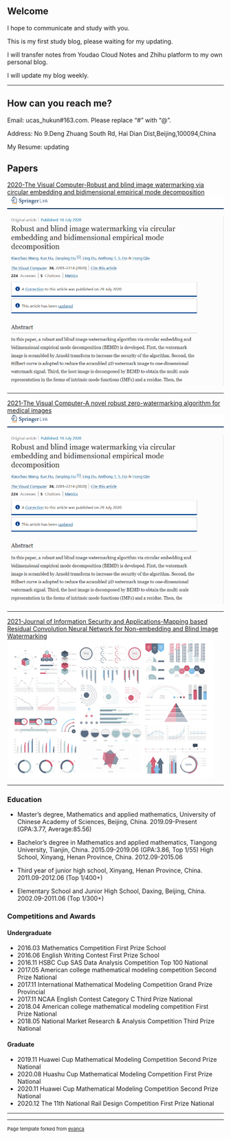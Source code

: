 ## Welcome

I hope to communicate and study with you.

This is my first study blog, please waiting for my updating.

I will transfer notes from Youdao Cloud Notes and Zhihu platform to my own personal blog.

I will update my blog weekly.

---

## How can you reach me?
Email: ucas_hukun#163.com. Please replace “#” with “@”.

Address: No 9.Deng Zhuang South Rd, Hai Dian Dist,Beijing,100094,China

My Resume: updating

## Papers
[2020-The Visual Computer-Robust and blind image watermarking via circular embedding and bidimensional empirical mode decomposition](https://link.springer.com/article/10.1007/s00371-020-01909-2)
<img src="images/2020_TVC.png?raw=true"/>

---
[2021-The Visual Computer-A novel robust zero-watermarking algorithm for medical images](https://link.springer.com/article/10.1007/s00371-021-02168-5)
<img src="images/2020_TVC.png?raw=true"/>

---
[2021-Journal of Information Security and Applications-Mapping based Residual Convolution Neural Network for Non-embedding and Blind Image Watermarking](https://www.sciencedirect.com/science/article/abs/pii/S2214212621000594)
<img src="images/dummy_thumbnail.jpg?raw=true"/>

---

### Education
- Master’s degree, Mathematics and applied mathematics, University of
Chinese Academy of Sciences, Beijing, China. 2019.09-Present
(GPA:3.77, Average:85.56)

- Bachelor’s degree in Mathematics and applied mathematics, Tiangong
University, Tianjin, China. 2015.09-2019.06 (GPA:3.86, Top 1/55)
High School, Xinyang, Henan Province, China. 2012.09-2015.06

- Third year of junior high school, Xinyang, Henan Province, China.
2011.09-2012.06 (Top 1/400+)

- Elementary School and Junior High School, Daxing, Beijing, China.
2002.09-2011.06 (Top 1/300+)

### Competitions and Awards
#### Undergraduate
- 2016.03 Mathematics Competition First Prize School
- 2016.06 English Writing Contest First Prize School
- 2016.11 HSBC Cup SAS Data Analysis Competition Top 100 National
- 2017.05 American college mathematical modeling competition Second Prize National
- 2017.11 International Mathematical Modeling Competition Grand Prize Provincial
- 2017.11 NCAA English Contest Category C Third Prize National
- 2018.04 American college mathematical modeling competition First Prize National
- 2018.05 National Market Research & Analysis Competition Third Prize National
#### Graduate
- 2019.11 Huawei Cup Mathematical Modeling Competition Second Prize National
- 2020.08 Huashu Cup Mathematical Modeling Competition First Prize National
- 2020.11 Huawei Cup Mathematical Modeling Competition Second Prize National
- 2020.12 The 11th National Rail Design Competition First Prize National

---




---
<p style="font-size:11px">Page template forked from <a href="https://github.com/evanca/quick-portfolio">evanca</a></p>
<!-- Remove above link if you don't want to attibute -->
